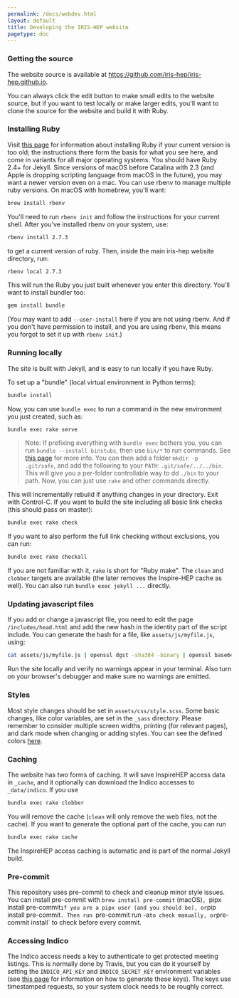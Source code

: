 ```yaml
---
permalink: /docs/webdev.html
layout: default
title: Developing the IRIS-HEP website
pagetype: doc
---
```


### Getting the source

The website source is available at <https://github.com/iris-hep/iris-hep.github.io>.

You can always click the edit button to make small edits to the website source, but if you want to test locally or make larger edits, you'll want to clone the source for the website and build it with Ruby.

### Installing Ruby

Visit [this page](https://jekyllrb.com/docs/installation/) for information about installing Ruby if your current version is too old; the instructions there form the basis for what you see here, and come in variants for all major operating systems.
You should have Ruby 2.4+ for Jekyll. Since versions of macOS before Catalina with 2.3 (and Apple is dropping scripting language from macOS in the future), you may want a newer version even on a mac. You can use rbenv to manage multiple ruby versions. On macOS with homebrew, you'll want:

```bash
brew install rbenv
```

You'll need to run `rbenv init` and follow the instructions for your current shell. After you've installed rbenv on your system, use:

```bash
rbenv install 2.7.3
```

to get a current version of ruby. Then, inside the main iris-hep website directory, run:

```bash
rbenv local 2.7.3
```

This will run the Ruby you just built whenever you enter this directory. You'll want to install bundler too:

```bash
gem install bundle
```

(You may want to add `--user-install` here if you are not using rbenv. And if
you don't have permission to install, and you are using rbenv, this means you
forgot to set it up with `rbenv init`.)


### Running locally

The site is built with Jekyll, and is easy to run locally if you have Ruby.

To set up a "bundle" (local virtual environment in Python terms):

```bash
bundle install
```

Now, you can use `bundle exec` to run a command in the new environment you just created, such as:

```bash
bundle exec rake serve
```

> Note: If prefixing everything with `bundle exec` bothers you, you can run `bundle --install binstubs`, then use `bin/*` to run commands. See [this page](https://github.com/rbenv/rbenv/wiki/Understanding-binstubs) for more info.
> You can then add a folder `mkdir -p .git/safe`, and add the following to your `PATH`: `.git/safe/../../bin`. This will give you a per-folder controllable way to
dd `./bin` to your path. Now, you can just use `rake` and other commands directly.

This will incrementally rebuild if anything changes in your directory. Exit with Control-C. If you want to build the site including all basic link checks (this should pass on master):

```bash
bundle exec rake check
```

If you want to also perform the full link checking without exclusions, you can run:

```bash
bundle exec rake checkall
```

If you are not familiar with it, `rake` is short for "Ruby make". The `clean` and `clobber` targets are available (the later removes the Inspire-HEP cache as well). You can also run `bundle exec jekyll ...` directly.

### Updating javascript files

If you add or change a javascript file, you need to edit the page `/includes/head.html` and add the new hash in the identity part of the script include. You can generate the hash for a file, like `assets/js/myfile.js`,  using:

```bash
cat assets/js/myfile.js | openssl dgst -sha384 -binary | openssl base64 -A
```

Run the site locally and verify no warnings appear in your terminal. Also turn on your browser's debugger and make sure no warnings are emitted.

### Styles

Most style changes should be set in `assets/css/style.scss`. Some basic changes, like color variables, are set in the `_sass` directory. Please remember to consider multiple screen widths, printing (for relevant pages), and dark mode when changing or adding styles. You can see the defined colors [here](/docs/logos).

### Caching

The website has two forms of caching. It will save InspireHEP access data in `_cache`, and it optionally can download the Indico accesses to `_data/indico`. If you use

```bash
bundle exec rake clobber
```

You will remove the cache (`clean` will only remove the web files, not the cache). If you want to generate the optional part of the cache, you can run

```bash
bundle exec rake cache
```

The InspireHEP access caching is automatic and is part of the normal Jekyll build.


### Pre-commit

This repository uses pre-commit to check and cleanup minor style issues. You can install pre-commit with `brew install pre-commit` (macOS)`, `pipx install pre-commit` if you are a pipx user (and you should be), or `pip install pre-commit`. Then run `pre-commit run -a` to check manually, or `pre-commit install` to check before every commit.

### Accessing Indico

The Indico access needs a key to authenticate to get protected meeting listings. This is normally done by Travis, but you can do it yourself by setting the `INDICO_API_KEY` and `INDICO_SECRET_KEY` environment variables (see [this page](https://docs.getindico.io/en/stable/http_api/access/#api-authentication) for information on how to generate these keys). The keys use timestamped requests, so your system clock needs to be roughly correct.
